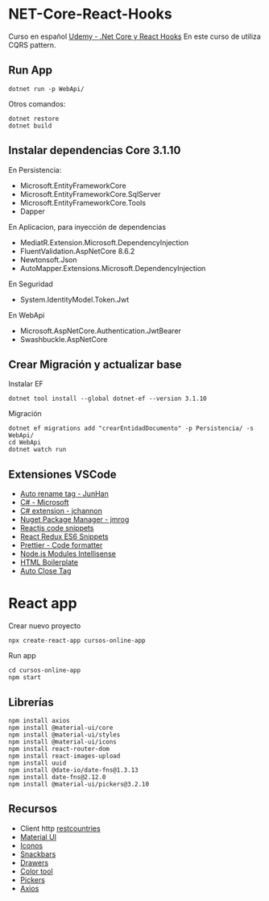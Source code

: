 # NET-Core-React-Hooks
Curso en español [Udemy - .Net Core y React Hooks](https://www.udemy.com/course/aspnet-core-react-hooks/)
En este curso de utiliza CQRS pattern.

## Run App
```
dotnet run -p WebApi/
```
Otros comandos:
```
dotnet restore
dotnet build
```

## Instalar dependencias Core 3.1.10
En Persistencia:
- Microsoft.EntityFrameworkCore
- Microsoft.EntityFrameworkCore.SqlServer
- Microsoft.EntityFrameworkCore.Tools
- Dapper

En Aplicacion, para inyección de dependencias
- MediatR.Extension.Microsoft.DependencyInjection
- FluentValidation.AspNetCore 8.6.2
- Newtonsoft.Json
- AutoMapper.Extensions.Microsoft.DependencyInjection

En Seguridad
- System.IdentityModel.Token.Jwt

En WebApi
- Microsoft.AspNetCore.Authentication.JwtBearer
- Swashbuckle.AspNetCore

## Crear Migración y actualizar base
Instalar EF

```
dotnet tool install --global dotnet-ef --version 3.1.10
```

Migración

```
dotnet ef migrations add "crearEntidadDocumento" -p Persistencia/ -s WebApi/
cd WebApi
dotnet watch run
```

## Extensiones VSCode
- [Auto rename tag - JunHan](https://marketplace.visualstudio.com/items?itemName=formulahendry.auto-rename-tag)
- [C# - Microsoft](https://marketplace.visualstudio.com/items?itemName=ms-dotnettools.csharp)
- [C# extension - jchannon](https://marketplace.visualstudio.com/items?itemName=jchannon.csharpextensions)
- [Nuget Package Manager - jmrog](https://marketplace.visualstudio.com/items?itemName=jmrog.vscode-nuget-package-manager)
- [Reactjs code snippets](https://marketplace.visualstudio.com/items?itemName=xabikos.ReactSnippets)
- [React Redux ES6 Snippets](https://marketplace.visualstudio.com/items?itemName=timothymclane.react-redux-es6-snippets)
- [Prettier - Code formatter](https://marketplace.visualstudio.com/items?itemName=esbenp.prettier-vscode)
- [Node.js Modules Intellisense](https://marketplace.visualstudio.com/items?itemName=leizongmin.node-module-intellisense)
- [HTML Boilerplate](https://marketplace.visualstudio.com/items?itemName=sidthesloth.html5-boilerplate)
- [Auto Close Tag](https://marketplace.visualstudio.com/items?itemName=formulahendry.auto-close-tag)


# React app
Crear nuevo proyecto
```
npx create-react-app cursos-online-app 
```
Run app
```
cd cursos-online-app
npm start
```

## Librerías
```
npm install axios
npm install @material-ui/core
npm install @material-ui/styles
npm install @material-ui/icons
npm install react-router-dom
npm install react-images-upload
npm install uuid
npm install @date-io/date-fns@1.3.13
npm install date-fns@2.12.0
npm install @material-ui/pickers@3.2.10
```

## Recursos
- Client http [restcountries](https://restcountries.eu/rest/v2/all)
- [Material UI](https://material-ui.com/es/)
- [Iconos](https://material.io/resources/icons/?style=baseline)
- [Snackbars](https://material-ui.com/es/components/snackbars/)
- [Drawers](https://material-ui.com/es/components/drawers/)
- [Color tool](https://material.io/resources/color)
- [Pickers](https://material-ui.com/es/components/pickers/)
- [Axios](https://github.com/axios/axios)
